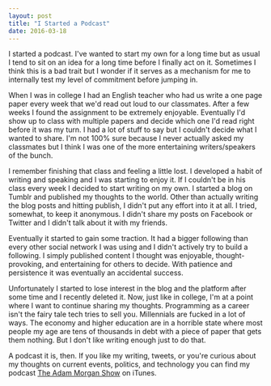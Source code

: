 ```yaml
---
layout: post
title: "I Started a Podcast"
date: 2016-03-18
---
```


I started a podcast. I've wanted to start my own for a long time but as usual I tend to sit on an idea for a long time before I finally act on it. Sometimes I think this is a bad trait but I wonder if it serves as a mechanism for me to internally test my level of commitment before jumping in.

When I was in college I had an English teacher who had us write a one page paper every week that we'd read out loud to our classmates. After a few weeks I found the assignment to be extremely enjoyable. Eventually I'd show up to class with multiple papers and decide which one I'd read right before it was my turn. I had a lot of stuff to say but I couldn't decide what I wanted to share. I'm not 100% sure because I never actually asked my classmates but I think I was one of the more entertaining writers/speakers of the bunch.

I remember finishing that class and feeling a little lost. I developed a habit of writing and speaking and I was starting to enjoy it. If I couldn't be in his class every week I decided to start writing on my own. I started a blog on Tumblr and published my thoughts to the world. Other than actually writing the blog posts and hitting publish, I didn't put any effort into it at all. I tried, somewhat, to keep it anonymous. I didn't share my posts on Facebook or Twitter and I didn't talk about it with my friends.

Eventually it started to gain some traction. It had a bigger following than every other social network I was using and I didn't actively try to build a following. I simply published content I thought was enjoyable, thought-provoking, and entertaining for others to decide. With patience and persistence it was eventually an accidental success.

Unfortunately I started to lose interest in the blog and the platform after some time and I recently deleted it. Now, just like in college, I'm at a point where I want to continue sharing my thoughts. Programming as a career isn't the fairy tale tech tries to sell you. Millennials are fucked in a lot of ways. The economy and higher education are in a horrible state where most people my age are tens of thousands in debt with a piece of paper that gets them nothing. But I don't like writing enough just to do that.

A podcast it is, then. If you like my writing, tweets, or you're curious about my thoughts on current events, politics, and technology you can find my podcast [The Adam Morgan Show](http://goo.gl/xzalp1) on iTunes.
